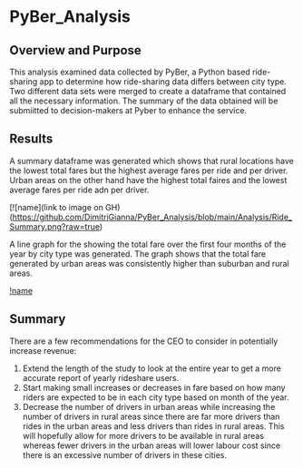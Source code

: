 # PyBer_Analysis

## Overview and Purpose
This analysis examined data collected by PyBer, a Python based ride-sharing app to determine how ride-sharing data differs between city type. Two different data sets were merged to create a dataframe that contained all the necessary information. The summary of the data obtained will be submiitted to decision-makers at Pyber to enhance the service. 

## Results
A summary dataframe was generated which shows that rural locations have the lowest total fares but the highest average fares per ride and per driver. Urban areas on the other hand have the highest total faires and the lowest average fares per ride adn per driver.

[![name](link to image on GH)(https://github.com/DimitriGianna/PyBer_Analysis/blob/main/Analysis/Ride_Summary.png?raw=true)

A line graph for the showing the total fare over the first four months of the year by city type was generated. The graph shows that the total fare generated  by urban areas was consistently higher than suburban and rural areas. 

[!name](https://github.com/DimitriGianna/PyBer_Analysis/blob/main/Analysis/PyBer_fare_summary.png?raw=true)

## Summary
There are a few recommendations for the CEO to consider in potentially increase revenue:
1. Extend the length of the study to look at the entire year to get a more accurate report of yearly rideshare users.
2. Start making small increases or decreases in fare based on how many riders are expected to be in each city type based on month of the year. 
3. Decrease the number of drivers in urban areas while increasing the number of drivers in rural areas since there are far more drivers than rides in the urban areas and less drivers than rides in rural areas. This will hopefully allow for more drivers to be available in rural areas whereas fewer drivers in the urban areas will lower labour cost since there is an excessive number of drivers in these cities. 
